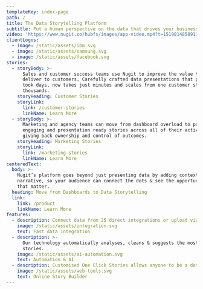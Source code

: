 ```yaml
---
templateKey: index-page
path: /
title: The Data Storytelling Platform
subtitle: Put a human perspective on the data that drives your business
video: 'https://www.nugit.co/hubfs/images/app-video.mp4?t=1519814858911'
clientLogos:
  - image: /static/assets/ibm.svg
  - image: /static/assets/samsung.svg
  - image: /static/assets/facebook.svg
stories:
  - storyBody: >-
      Sales and customer success teams use Nugit to improve the value they
      deliver to customers. Carefully crafted data presentations that previously
      took days, now takes just minutes and scales from one customer story to
      thousands.
    storyHeading: Customer Stories
    storyLink:
      link: /customer-stories
      linkName: Learn More
  - storyBody: >-
      Marketing and agency teams can move from dashboard overload to powerful,
      engaging and presentation ready stories across all of their activities,
      giving back ownership and control of outcomes.
    storyHeading: Marketing Stories
    storyLink:
      link: /marketing-stories
      linkName: Learn More
centeredText:
  body: >-
    Nugit’s platform goes beyond just presenting data by adding context &
    narrative, so your audience can connect the dots & see the opportunities
    that matter.
  heading: Move from Dashboards to Data Storytelling
  link:
    link: /product
    linkName: Learn More
features:
  - description: Connect data from 25 direct integrations or upload via CSV.
    image: /static/assets/integration.svg
    text: Fast data integration
  - description: >-
      Our technology automatically analyses, cleans & suggests the most relevant
      stories.
    image: /static/assets/ai-automation.svg
    text: Automation & AI
  - description: Customised One Click Stories allows anyone to be a data storyteller.
    image: /static/assets/web-tools.svg
    text: Online Story Builder
---
```


